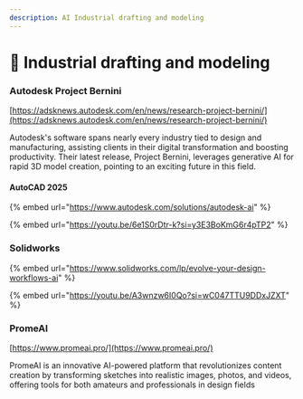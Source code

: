 ```yaml
---
description: AI Industrial drafting and modeling
---
```


# 📐 Industrial drafting and modeling

### Autodesk Project Bernini

[https://adsknews.autodesk.com/en/news/research-project-bernini/](https://adsknews.autodesk.com/en/news/research-project-bernini/)

Autodesk's software spans nearly every industry tied to design and manufacturing, assisting clients in their digital transformation and boosting productivity. Their latest release, Project Bernini, leverages generative AI for rapid 3D model creation, pointing to an exciting future in this field.

#### AutoCAD 2025

{% embed url="https://www.autodesk.com/solutions/autodesk-ai" %}

{% embed url="https://youtu.be/6e1S0rDtr-k?si=y3E3BoKmG6r4pTP2" %}

### Solidworks

{% embed url="https://www.solidworks.com/lp/evolve-your-design-workflows-ai" %}

{% embed url="https://youtu.be/A3wnzw6I0Qo?si=wC047TTU9DDxJZXT" %}

### PromeAI

[https://www.promeai.pro/](https://www.promeai.pro/)

PromeAI is an innovative AI-powered platform that revolutionizes content creation by transforming sketches into realistic images, photos, and videos, offering tools for both amateurs and professionals in design fields



